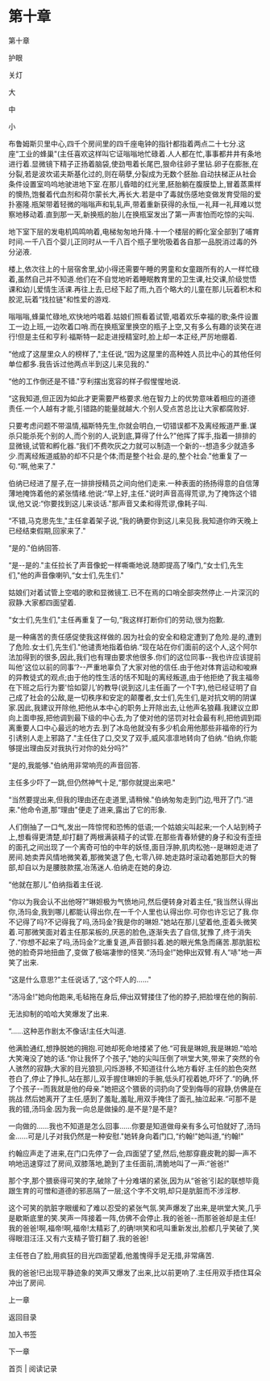 # 第十章

第十章

护眼

关灯

大

中

小

布鲁姆斯贝里中心,四千个房间里的四千座电钟的指针都指着两点二十七分.这座“工业的蜂巢"(主任喜欢这样叫它证嗡嗡地忙碌着.人人都在忙,事事都井井有条地进行着.显微镜下精子正扬着脑袋,使劲甩着长尾巴,狠命往卵子里钻.卵子在膨胀,在分裂,若是波坎诺夫斯基化过的,则在萌孽,分裂成为无数个胚胎.自动扶梯正从社会条件设置室呜呜地驶进地下室.在那儿昏暗的红光里,胚胎躺在腹膜垫上,冒着蒸熏样的懊热,饱餐着代血剂和荷尔蒙长大,再长大.若是中了毒就伤感地变做发育受阻的爱扑塞隆.瓶架带着轻微的嗡嗡声和轧轧声,带着重新获得的永恒,一礼拜一礼拜难以觉察地移动着.直到那一天,新换瓶的胎儿在换瓶室发出了第一声害怕而吃惊的尖叫.

地下室下层的发电机鸣鸣响着,电梯匆匆地升降.十一个楼层的孵化室全部到了哺育时间.一千八百个婴儿正同时从一千八百个瓶子里吮吸着各自那一品脱消过毒的外分泌液.

楼上,依次往上的十层宿舍里,幼小得还需要午睡的男童和女童跟所有的人一样忙碌着,虽然自己并不知道.他们在不自觉地听着睡眠教育里的卫生课,社交课,阶级觉悟课和幼儿爱情生活课.再往上去,已经下起了雨,九百个略大的儿童在那儿玩着积木和胶泥,玩着“找拉链"和性爱的游戏.

嗡嗡嗡,蜂巢忙碌地,欢快地吟唱着.姑娘们照看着试管,唱着欢乐幸福的歌;条件设置工一边上班,一边吹着口哨.而在换瓶室里换空的瓶子上空,又有多么有趣的谈笑在进行!但是主任和亨利·福斯特一起走进授精室时,脸上却一本正经,严厉地绷着.

“他成了这屋里众人的榜样了,"主任说,“因为这屋里的高种姓人员比中心的其他任何单位都多.我告诉过他两点半到这儿来见我的."

“他的工作倒还是不错."亨利摆出宽容的样子假惺惺地说.

“这我知道,但正因为如此才更需要严格要求.他在智力上的优势意味着相应的道德责任.一个人越有才能,引错路的能量就越大.个别人受点苦总比让大家都腐败好.

只要考虑问题不带温情,福斯特先生,你就会明白,一切错误都不及离经叛道严重.谋杀只能杀死个别的人,而个别的人,说到底,算得了什么?"他挥了挥手,指着一排排的显微镜,试管和孵化器.“我们不费吹灰之力就可以制造一个新的--想造多少就造多少.而离经叛道威胁的却不只是个体;而是整个社会.是的,整个社会."他重复了一句.“啊,他来了."

伯纳已经进了屋子,在一排排授精员之间向他们走来.一种表面的扬扬得意的自信薄薄地掩饰着他的紧张情绪.他说:“早上好,主任."说时声音高得荒谬,为了掩饰这个错误,他又说:“你要找到这儿来谈话."那声音又柔和得荒谬,像耗子叫.

“不错,马克思先生,"主任拿着架子说,“我的确要你到这儿来见我.我知道你昨天晚上已经结束假期,回家来了."

“是的."伯纳回答.

“是--是的."主任拉长了声音像蛇一样嘶嘶地说.随即提高了嗓门,“女士们,先生们,"他的声音像喇叭,“女士们,先生们."

姑娘们对着试管上空唱的歌和显微镜工.已不在焉的口哨全部突然停止.一片深沉的寂静.大家都四面望着.

“女士们,先生们,"主任再重复了一句,“我这样打断你们的劳动,很为抱歉.

是一种痛苦的责任感促使我这样做的.因为社会的安全和稳定遭到了危险.是的,遭到了危险.女士们,先生们."他谴责地指着伯纳.“现在站在你们面前的这个人,这个阿尔法加得到的很多,因此,我们也有理由要求他很多.你们的这位同事--我也许应该提前叫他'这位以前的同事’?--严重地辜负了大家对他的信任.由于他对体育运动和唆麻的异教徒式的观点;由于他的性生活的恬不知耻的离经叛道,由于他拒绝了我主福帝在下班之后行为要'恰如婴儿’的教导(说到这儿主任画了一个T字),他已经证明了自己成了社会的公敌,是一切秩序和安定的颠覆者,女士们,先生们,是对抗文明的阴谋家.因此,我建议开除他,把他从本中心的职务上开除出去,让他声名狼藉.我建议立即向上面申报,把他调到最下级的中心去,为了使对他的惩罚对社会最有利,把他调到距离重要人口中心最远的地方去.到了冰岛他就没有多少机会用他那些非福帝的行为引诱别人走上邪路了."主任住了口,交叉了双手,威风凛凛地转向了伯纳.“伯纳,你能够提出理由反对我执行对你的处分吗?"

“是的,我能够."伯纳用非常响亮的声音回答.

主任多少吓了一跳,但仍然神气十足,“那你就提出来吧."

“当然要提出来,但我的理由还在走道里,请稍候."伯纳匆匆走到门边,甩开了门.“进来."他命令道,那“理由"便走了进来,露出了它的形象.

人们倒抽了一口气,发出一阵惊愕和恐怖的低语;一个姑娘尖叫起来;一个人站到椅子上,想看得更清楚,却打翻了两根满装精子的试管.在那些青春矫健的身子和没有歪扭的面孔之间出现了一个离奇可怕的中年的妖怪,面目浮肿,肌肉松弛--是琳妲走进了房间.她卖弄风情地微笑着,那微笑退了色,七零八碎.她走路时滚动着她那巨大的臀部,却自以为是腰肢款摆,冶荡迷人.伯纳走在她的身边.

“他就在那儿."伯纳指着主任说.

“你以为我会认不出他呀?"琳妲极为气愤地问,然后便转身对着主任,“我当然认得出你,汤玛金,我到哪儿都能认得出你,在一千个人里也认得出你.可你也许忘记了我.你不记得了吗?不记得我了吗,汤玛金?我是你的琳妲."她站在那儿望着他,歪着头微笑着.可那微笑面对着主任那呆板的,厌恶的脸色,逐渐失去了自信,犹豫了,终于消失了.“你想不起来了吗,汤玛金?’北重复道,声音颤抖着.她的眼光焦急而痛苦.那肮脏松弛的脸奇异地扭曲了,变做了极端凄惨的怪笑.“汤玛金!"她伸出双臂.有人“哧"地一声笑了出来.

“这是什么意思?"主任说话了,“这个吓人的......"

“汤冯金!"她向他跑来,毛毡拖在身后,伸出双臂搂住了他的脖子,把脸埋在他的胸前.

无法抑制的哈哈大笑爆发了出来.

“......这种恶作剧太不像话!主任大叫道.

他满脸通红,想挣脱她的拥抱.可她却死命地搂紧了他.“可我是琳妲,我是琳妲."哈哈大笑淹没了她的话.“你让我怀了个孩子,"她的尖叫压倒了哄堂大笑,带来了突然的令人骇然的寂静;大家的目光狼狈,闪烁游移,不知道往什么地方看好.主任的脸色突然苍白了,停止了挣扎,站在那儿,双手握住琳妲的手腕,低头盯视着她,吓坏了.“的确,怀了个孩子--而我就是他的母亲."她把这个猥亵的词扔向了受到侮辱的寂静,仿佛是在挑战.然后她离开了主任,感到了羞耻,羞耻,用双手掩住了面孔,抽泣起来.“可那不是我的错,汤玛金.因为我一向总是做操的.是不是?是不是?

一向做的......我也不知道是怎么回事......你要是知道做母亲有多么可怕就好了,汤玛金......可是儿子对我仍然是一种安慰."她转身向着门口,“约翰!"她叫道,“约翰!"

约翰应声走了进来,在门口先停了一会,四面望了望,然后,他那穿鹿皮靴的脚一声不响地迅速穿过了房间,双膝落地,跪到了主任面前,清脆地叫了一声:“爸爸!"

那个字,那个猥亵得可笑的字,破除了十分难堪的紧张,因为从“爸爸’引起的联想毕竟跟生育的可憎和道德的邪恶隔了一层;这个字不文明,却只是肮脏而不涉淫秽.

这个可笑的肮脏字眼缓和了难以忍受的紧张气氛.笑声爆发了出来,是哄堂大笑,几乎是歇斯底里的笑.笑声一阵接着一阵,仿佛不会停止.我的爸爸--而那爸爸却是主任!我的爸爸!啊,福帝!啊,福帝!太精彩了,的确!哄笑和吼叫重新发出,脸都几乎笑破了,笑得眼泪汪汪.又有六支精子管打翻了.我的爸爸!

主任苍白了脸,用疯狂的目光四面望着,他羞愧得手足无措,非常痛苦.

我的爸爸!已出现平静迹象的笑声又爆发了出来,比以前更响了.主任用双手捂住耳朵冲出了房间.

上一章

返回目录

加入书签

下一章

首页 | 阅读记录